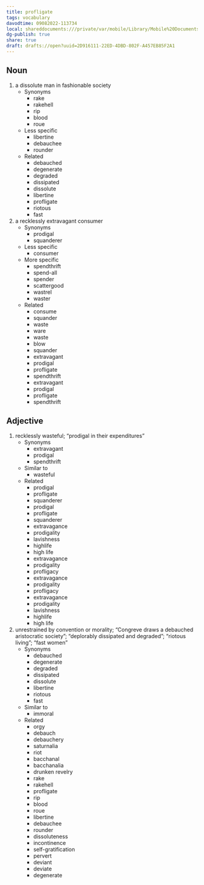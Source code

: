 ```yaml
---
title: profligate
tags: vocabulary
davodtime: 09082022-113734
local: shareddocuments:///private/var/mobile/Library/Mobile%20Documents/iCloud~md~obsidian/Documents/OBSHIDDIAN/drafts/2D916111-22ED-4DBD-802F-A457EB85F2A1.md
dg-publish: true
share: true
draft: drafts://open?uuid=2D916111-22ED-4DBD-802F-A457EB85F2A1
---
```



## Noun

1. a dissolute man in fashionable society
	- Synonyms
		- rake
		- rakehell
		- rip
		- blood
		- roue
	- Less specific
		- libertine
		- debauchee
		- rounder
	- Related
		- debauched
		- degenerate
		- degraded
		- dissipated
		- dissolute
		- libertine
		- profligate
		- riotous
		- fast
2. a recklessly extravagant consumer
	- Synonyms
		- prodigal
		- squanderer
	- Less specific
		- consumer
	- More specific
		- spendthrift
		- spend-all
		- spender
		- scattergood
		- wastrel
		- waster
	- Related
		- consume
		- squander
		- waste
		- ware
		- waste
		- blow
		- squander
		- extravagant
		- prodigal
		- profligate
		- spendthrift
		- extravagant
		- prodigal
		- profligate
		- spendthrift

## Adjective

1. recklessly wasteful; “prodigal in their expenditures”
	- Synonyms
		- extravagant
		- prodigal
		- spendthrift
	- Similar to
		- wasteful
	- Related
		- prodigal
		- profligate
		- squanderer
		- prodigal
		- profligate
		- squanderer
		- extravagance
		- prodigality
		- lavishness
		- highlife
		- high life
		- extravagance
		- prodigality
		- profligacy
		- extravagance
		- prodigality
		- profligacy
		- extravagance
		- prodigality
		- lavishness
		- highlife
		- high life
2. unrestrained by convention or morality; “Congreve draws a debauched aristocratic society”; “deplorably dissipated and degraded”; “riotous living”; “fast women”
	- Synonyms
		- debauched
		- degenerate
		- degraded
		- dissipated
		- dissolute
		- libertine
		- riotous
		- fast
	- Similar to
		- immoral
	- Related
		- orgy
		- debauch
		- debauchery
		- saturnalia
		- riot
		- bacchanal
		- bacchanalia
		- drunken revelry
		- rake
		- rakehell
		- profligate
		- rip
		- blood
		- roue
		- libertine
		- debauchee
		- rounder
		- dissoluteness
		- incontinence
		- self-gratification
		- pervert
		- deviant
		- deviate
		- degenerate

